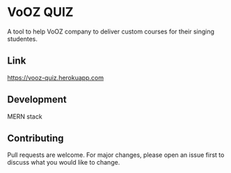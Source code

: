 # VoOZ QUIZ

A tool to help VoOZ company to deliver custom courses for their singing studentes.


## Link

https://vooz-quiz.herokuapp.com


## Development

MERN stack


## Contributing
Pull requests are welcome. For major changes, please open an issue first to discuss what you would like to change.


